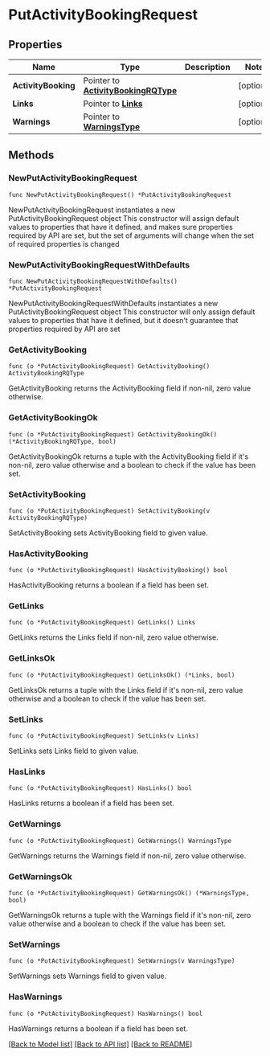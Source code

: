 # PutActivityBookingRequest

## Properties

Name | Type | Description | Notes
------------ | ------------- | ------------- | -------------
**ActivityBooking** | Pointer to [**ActivityBookingRQType**](ActivityBookingRQType.md) |  | [optional] 
**Links** | Pointer to [**Links**](Links.md) |  | [optional] 
**Warnings** | Pointer to [**WarningsType**](WarningsType.md) |  | [optional] 

## Methods

### NewPutActivityBookingRequest

`func NewPutActivityBookingRequest() *PutActivityBookingRequest`

NewPutActivityBookingRequest instantiates a new PutActivityBookingRequest object
This constructor will assign default values to properties that have it defined,
and makes sure properties required by API are set, but the set of arguments
will change when the set of required properties is changed

### NewPutActivityBookingRequestWithDefaults

`func NewPutActivityBookingRequestWithDefaults() *PutActivityBookingRequest`

NewPutActivityBookingRequestWithDefaults instantiates a new PutActivityBookingRequest object
This constructor will only assign default values to properties that have it defined,
but it doesn't guarantee that properties required by API are set

### GetActivityBooking

`func (o *PutActivityBookingRequest) GetActivityBooking() ActivityBookingRQType`

GetActivityBooking returns the ActivityBooking field if non-nil, zero value otherwise.

### GetActivityBookingOk

`func (o *PutActivityBookingRequest) GetActivityBookingOk() (*ActivityBookingRQType, bool)`

GetActivityBookingOk returns a tuple with the ActivityBooking field if it's non-nil, zero value otherwise
and a boolean to check if the value has been set.

### SetActivityBooking

`func (o *PutActivityBookingRequest) SetActivityBooking(v ActivityBookingRQType)`

SetActivityBooking sets ActivityBooking field to given value.

### HasActivityBooking

`func (o *PutActivityBookingRequest) HasActivityBooking() bool`

HasActivityBooking returns a boolean if a field has been set.

### GetLinks

`func (o *PutActivityBookingRequest) GetLinks() Links`

GetLinks returns the Links field if non-nil, zero value otherwise.

### GetLinksOk

`func (o *PutActivityBookingRequest) GetLinksOk() (*Links, bool)`

GetLinksOk returns a tuple with the Links field if it's non-nil, zero value otherwise
and a boolean to check if the value has been set.

### SetLinks

`func (o *PutActivityBookingRequest) SetLinks(v Links)`

SetLinks sets Links field to given value.

### HasLinks

`func (o *PutActivityBookingRequest) HasLinks() bool`

HasLinks returns a boolean if a field has been set.

### GetWarnings

`func (o *PutActivityBookingRequest) GetWarnings() WarningsType`

GetWarnings returns the Warnings field if non-nil, zero value otherwise.

### GetWarningsOk

`func (o *PutActivityBookingRequest) GetWarningsOk() (*WarningsType, bool)`

GetWarningsOk returns a tuple with the Warnings field if it's non-nil, zero value otherwise
and a boolean to check if the value has been set.

### SetWarnings

`func (o *PutActivityBookingRequest) SetWarnings(v WarningsType)`

SetWarnings sets Warnings field to given value.

### HasWarnings

`func (o *PutActivityBookingRequest) HasWarnings() bool`

HasWarnings returns a boolean if a field has been set.


[[Back to Model list]](../README.md#documentation-for-models) [[Back to API list]](../README.md#documentation-for-api-endpoints) [[Back to README]](../README.md)


